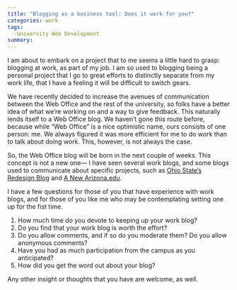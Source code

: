 ```yaml
---
title: "Blogging as a business tool: Does it work for you?"
categories: work
tags:
  -University Web Development
summary: 
---
```

<p>I am about to embark on a project that to me seems a little hard to grasp: blogging at work, as part of my job.  I am so used to blogging being a personal project that I go to great efforts to distinctly separate from my work life, that I have a feeling it will be difficult to switch gears.</p>

<p>We have recently decided to increase the avenues of communication between the Web Office and the rest of the university, so folks have a better idea of what we&#8217;re working on and a way to give feedback.  This naturally lends itself to a Web Office blog.  We haven&#8217;t gone this route before, because while &#8220;Web Office&#8221; is a nice optimistic name, ours consists of one person: me.  We always figured it was more efficient for me to do work than to talk about doing work.  This, however, is not always the case.</p>

<p>So, the Web Office blog will be born in the next couple of weeks.  This concept is not a new one&#8212; I have seen several work blogs, and some blogs used to communicate about specific projects, such as <a href="http://www.osu.edu/redesign/?&#38;#38;blogid=1">Ohio State&#8217;s Redesign Blog</a> and <a href="http://blog.web.arizona.edu/">A New Arizona.edu</a>.  </p>

<p>I have a few questions for those of you that have experience with work blogs, and for those of you like me who may be contemplating setting one up for the fist time.</p>

<ol>
<li>How much time do you devote to keeping up your work blog?</li>
<li>Do you find that your work blog is worth the effort?</li>
<li>Do you allow comments, and if so do you moderate them? Do you allow anonymous comments?</li>
<li>Have you had as much participation from the campus as you anticipated?</li>
<li>How did you get the word out about your blog?</li>
</ol>

<p>Any other insight or thoughts that you have are welcome, as well.</p>
